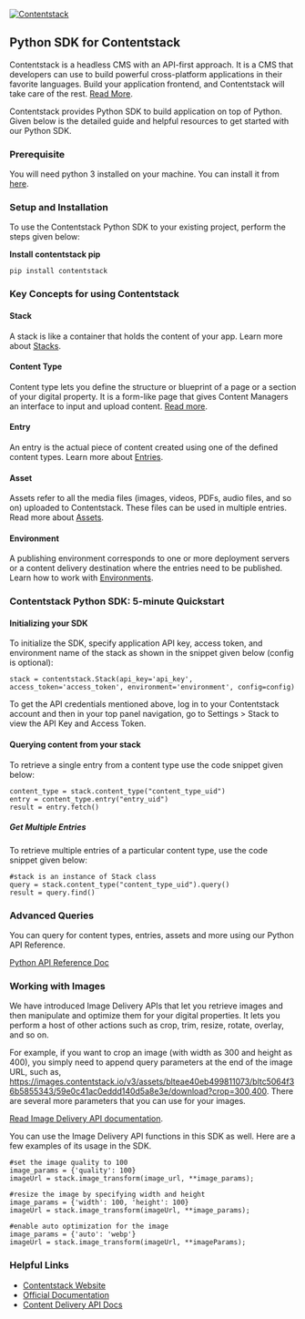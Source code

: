 [![Contentstack](https://www.contentstack.com/docs/static/images/contentstack.png)](https://www.contentstack.com/)

## Python SDK for Contentstack

Contentstack is a headless CMS with an API-first approach. It is a CMS that developers can use to build powerful cross-platform applications in their favorite languages. Build your application frontend, and Contentstack will take care of the rest. [Read More](https://www.contentstack.com/).

Contentstack provides Python SDK to build application on top of Python. Given below is the detailed guide and helpful resources to get started with our Python SDK.


### Prerequisite

You will need python 3 installed on your machine. You can install it from [here](https://www.python.org/ftp/python/3.7.4/python-3.7.4-macosx10.9.pkg).

### Setup and Installation

To use the Contentstack Python SDK to your existing project, perform the steps given below:

**Install contentstack pip**

```
pip install contentstack
```


### Key Concepts for using Contentstack

#### Stack

A stack is like a container that holds the content of your app. Learn more about [Stacks](https://www.contentstack.com/docs/guide/stack).

#### Content Type

Content type lets you define the structure or blueprint of a page or a section of your digital property. It is a form-like page that gives Content Managers an interface to input and upload content. [Read more](https://www.contentstack.com/docs/guide/content-types).

#### Entry

An entry is the actual piece of content created using one of the defined content types. Learn more about [Entries](https://www.contentstack.com/docs/guide/content-management#working-with-entries).

#### Asset

Assets refer to all the media files (images, videos, PDFs, audio files, and so on) uploaded to Contentstack. These files can be used in multiple entries. Read more about [Assets](https://www.contentstack.com/docs/guide/content-management#working-with-assets).

#### Environment

A publishing environment corresponds to one or more deployment servers or a content delivery destination where the entries need to be published. Learn how to work with [Environments](https://www.contentstack.com/docs/guide/environments).



### Contentstack Python SDK: 5-minute Quickstart

#### Initializing your SDK

To initialize the SDK, specify application  API key, access token, and environment name of the stack as shown in the snippet given below (config is optional):
```
stack = contentstack.Stack(api_key='api_key', access_token='access_token', environment='environment', config=config)
```
To get the API credentials mentioned above, log in to your Contentstack account and then in your top panel navigation, go to Settings &gt; Stack to view the API Key and Access Token.



#### Querying content from your stack

To retrieve a single entry from a content type use the code snippet given below:

```
content_type = stack.content_type("content_type_uid")
entry = content_type.entry("entry_uid")
result = entry.fetch()
```
##### Get Multiple Entries

To retrieve multiple entries of a particular content type, use the code snippet given below:

```
#stack is an instance of Stack class
query = stack.content_type("content_type_uid").query()
result = query.find()
```


### Advanced Queries

You can query for content types, entries, assets and more using our Python API Reference.

[Python API Reference Doc](https://www.contentstack.com/docs/platforms/python/api-reference/)

### Working with Images

We have introduced Image Delivery APIs that let you retrieve images and then manipulate and optimize them for your digital properties. It lets you perform a host of other actions such as crop, trim, resize, rotate, overlay, and so on.

For example, if you want to crop an image (with width as 300 and height as 400), you simply need to append query parameters at the end of the image URL, such as, https://images.contentstack.io/v3/assets/blteae40eb499811073/bltc5064f36b5855343/59e0c41ac0eddd140d5a8e3e/download?crop=300,400. There are several more parameters that you can use for your images.

[Read Image Delivery API documentation](https://www.contentstack.com/docs/apis/image-delivery-api/).

You can use the Image Delivery API functions in this SDK as well. Here are a few examples of its usage in the SDK.

```
#set the image quality to 100
image_params = {'quality': 100}
imageUrl = stack.image_transform(image_url, **image_params);

#resize the image by specifying width and height
image_params = {'width': 100, 'height': 100}
imageUrl = stack.image_transform(imageUrl, **image_params);

#enable auto optimization for the image
image_params = {'auto': 'webp'}
imageUrl = stack.image_transform(imageUrl, **imageParams);
```



### Helpful Links

- [Contentstack Website](https://www.contentstack.com)
- [Official Documentation](https://contentstack.com/docs)
- [Content Delivery API Docs](https://contentstack.com/docs/apis/content-delivery-api/)

